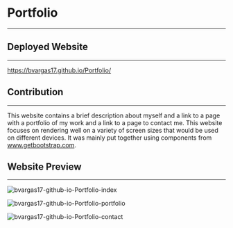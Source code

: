 # Portfolio
- - - - 

## Deployed Website
- - - - 

<https://bvargas17.github.io/Portfolio/> 

## Contribution
- - - - 
This website contains a brief description about myself and a link to a page with a portfolio of my work and a link to a page to contact me. This website focuses on rendering well on a variety of screen sizes that would be used on different devices. It was mainly put together using components from www.getbootstrap.com.



## Website Preview
- - - - 
![bvargas17-github-io-Portfolio-index](https://user-images.githubusercontent.com/69996680/96215397-885db480-0f43-11eb-9847-1859bd8137a8.png)

![bvargas17-github-io-Portfolio-portfolio](https://user-images.githubusercontent.com/69996680/96215398-88f64b00-0f43-11eb-9c07-74ebbddda91e.png)

![bvargas17-github-io-Portfolio-contact](https://user-images.githubusercontent.com/69996680/96215396-885db480-0f43-11eb-8c06-2cf75edfe77b.png)
